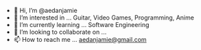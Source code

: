 - 👋 Hi, I’m @aedanjamie
- 👀 I’m interested in ... Guitar, Video Games, Programming, Anime
- 🌱 I’m currently learning ... Software Engineering
- 💞️ I’m looking to collaborate on ...
- 📫 How to reach me ... aedanjamie@gmail.com

<!---
aedanjamie/aedanjamie is a ✨ special ✨ repository because its `README.md` (this file) appears on your GitHub profile.
You can click the Preview link to take a look at your changes.
--->

